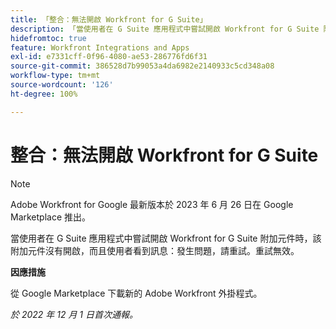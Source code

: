```yaml
---
title: 「整合：無法開啟 Workfront for G Suite」
description: 「當使用者在 G Suite 應用程式中嘗試開啟 Workfront for G Suite 附加元件時，該附加元件沒有開啟，而且使用者看到訊息：發生問題，請重試。重試無效。」
hidefromtoc: true
feature: Workfront Integrations and Apps
exl-id: e7331cff-0f96-4080-ae53-286776fd6f31
source-git-commit: 386528d7b99053a4da6982e2140933c5cd348a08
workflow-type: tm+mt
source-wordcount: '126'
ht-degree: 100%

---
```


# 整合：無法開啟 Workfront for G Suite

<!--Converted to Story-->

>[!NOTE]
>
>Adobe Workfront for Google 最新版本於 2023 年 6 月 26 日在 Google Marketplace 推出。

當使用者在 G Suite 應用程式中嘗試開啟 Workfront for G Suite 附加元件時，該附加元件沒有開啟，而且使用者看到訊息：發生問題，請重試。重試無效。

**因應措施**

從 Google Marketplace 下載新的 Adobe Workfront 外掛程式。

_於 2022 年 12 月 1 日首次通報。_
